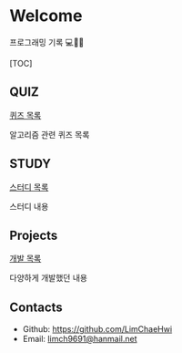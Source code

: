 # Welcome

프로그래밍 기록 :computer::newspaper::smile:



[TOC]

## QUIZ

[퀴즈 목록](quiz/quiz.html)

알고리즘 관련 퀴즈 목록



## STUDY

[스터디 목록](study/study.html)

스터디 내용



## Projects

[개발 목록](projects/projects.html)

다양하게 개발했던 내용



##  Contacts

- Github: https://github.com/LimChaeHwi
- Email: <limch9691@hanmail.net>

